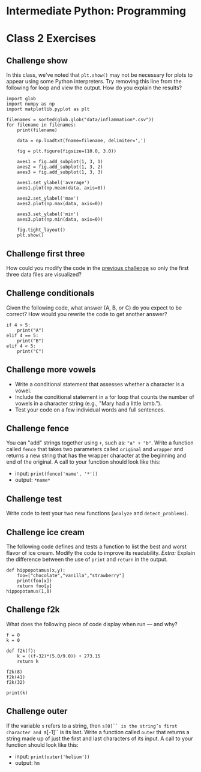 # Intermediate Python: Programming
# Class 2 Exercises

## Challenge show

In this class, we've noted that `plt.show()` may not be necessary for plots to appear using some Python interpreters. Try removing this line from the following for loop and view the output. How do you explain the results?
```
import glob
import numpy as np
import matplotlib.pyplot as plt

filenames = sorted(glob.glob("data/inflammation*.csv"))
for filename in filenames:
    print(filename)

    data = np.loadtxt(fname=filename, delimiter=',')

    fig = plt.figure(figsize=(10.0, 3.0))

    axes1 = fig.add_subplot(1, 3, 1)
    axes2 = fig.add_subplot(1, 3, 2)
    axes3 = fig.add_subplot(1, 3, 3)

    axes1.set_ylabel('average')
    axes1.plot(np.mean(data, axis=0))

    axes2.set_ylabel('max')
    axes2.plot(np.max(data, axis=0))

    axes3.set_ylabel('min')
    axes3.plot(np.min(data, axis=0))

    fig.tight_layout()
    plt.show()
```

## Challenge first three

How could you modify the code in the [previous challenge](#challenge-show) so only the first three data files are visualized?

## Challenge conditionals

Given the following code, what answer (A, B, or C) do you expect to be correct? How would you rewrite the code to get another answer?

```
if 4 > 5:
    print("A")
elif 4 == 5:
    print("B")
elif 4 < 5:
    print("C")
```

## Challenge more vowels

- Write a conditional statement that assesses whether a character is a vowel.
- Include the conditional statement in a for loop that counts the number of vowels in a character string (e.g., "Mary had a little lamb.").
- Test your code on a few individual words and full sentences.

## Challenge fence

You can "add" strings together using `+`,
such as: `"a" + "b"`.
Write a function called `fence` that takes two parameters called `original` and `wrapper` and returns a new string that has the wrapper character at the beginning and end of the original. A call to your function should look like this:

- input: `print(fence('name', '*'))`
- output: `*name*`

## Challenge test

Write code to test your two new functions (`analyze` and `detect_problems`).

## Challenge ice cream

The following code defines and tests a function to list the best and worst flavor of ice cream. Modify the code to improve its readability. *Extra:* Explain the difference between the use of `print` and `return` in the output.

```
def hippopotamus(x,y):
    foo=["chocolate","vanilla","strawberry"]
    print(foo[x])
    return foo[y]
hippopotamus(1,0)
```

## Challenge f2k

What does the following piece of code display when run — and why?
```
f = 0
k = 0

def f2k(f):
    k = ((f-32)*(5.0/9.0)) + 273.15
    return k

f2k(8)
f2k(41)
f2k(32)

print(k)
```

## Challenge outer

If the variable `s` refers to a string, then `s[0]`` is the string’s first character and `s[-1]`` is its last. Write a function called `outer` that returns a string made up of just the first and last characters of its input. A call to your function should look like this:

- input: `print(outer('helium'))`
- output: `hm`
